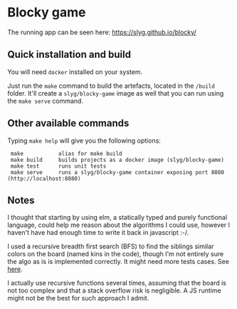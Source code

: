 # Blocky game

The running app can be seen here: https://slyg.github.io/blocky/

## Quick installation and build 

You will need `docker` installed on your system.

Just run the `make` command to build the artefacts, located in the `/build` folder. It'll create a `slyg/blocky-game` image as well that you can run using the `make serve` command.

## Other available commands

Typing `make help` will give you the following options:

```
 make           alias for make build
 make build     builds projects as a docker image (slyg/blocky-game)
 make test      runs unit tests
 make serve     runs a slyg/blocky-game container exposing port 8080 (http://localhost:8080)
```

## Notes

I thought that starting by using elm, a statically typed and purely functional language, could help me reason about the algorithms I could use, however I haven't have had enough time to write it back in javascript :-/.

I used a recursive breadth first search (BFS) to find the siblings similar colors on the board (named kins in the code), though I'm not entirely sure the algo as is is implemented correctly. It might need more tests cases. See [here](https://github.com/slyg/blocky/blob/master/src/Board.elm#L177).

I actually use recursive functions several times, assuming that the board is not too complex and that a stack overflow risk is negligible. A JS runtime might not be the best for such approach I admit.
